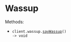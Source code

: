 # Wassup

Methods:

- <code title="get /wassup">client.wassup.<a href="./src/resources/wassup.ts">sayWassup</a>() -> void</code>
